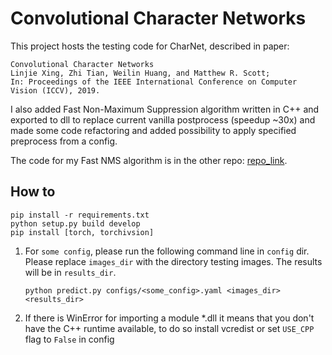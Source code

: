 # Convolutional Character Networks

This project hosts the testing code for CharNet, described in paper:

    Convolutional Character Networks
    Linjie Xing, Zhi Tian, Weilin Huang, and Matthew R. Scott;
    In: Proceedings of the IEEE International Conference on Computer Vision (ICCV), 2019.

I also added Fast Non-Maximum Suppression algorithm written in C++ and exported to dll to replace current vanilla postprocess (speedup ~30x) and made some code refactoring and added possibility to apply specified preprocess from a config.

The code for my Fast NMS algorithm is in the other repo: [repo_link](https://github.com/gdroguski/FastNMS).


## How to

```
pip install -r requirements.txt
python setup.py build develop
pip install [torch, torchivsion]
```

1. For `some config`, please run the following command line in `config` dir. Please replace `images_dir` with the directory testing images. The results will be in `results_dir`.

    ```
    python predict.py configs/<some_config>.yaml <images_dir> <results_dir>
    ```
2. If there is WinError for importing a module *.dll it means that you don't have the C++ runtime available, to do so install vcredist or set `USE_CPP` flag to `False` in config 
